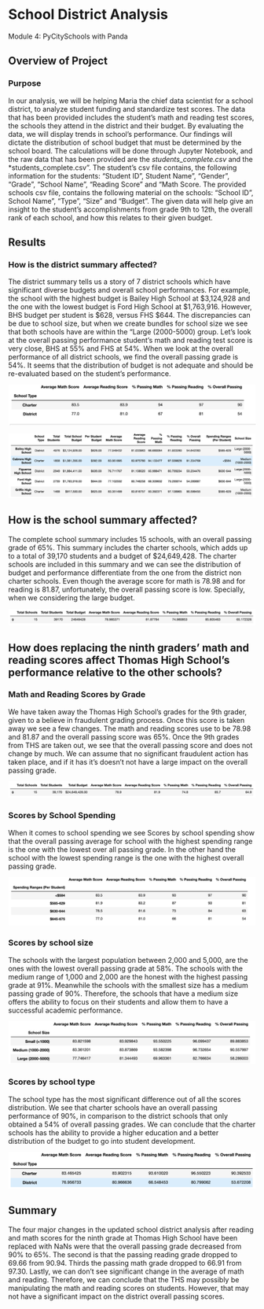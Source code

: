 # School District Analysis
Module 4: PyCitySchools with Panda

## Overview of Project
### Purpose
In our analysis, we will be helping Maria the chief data scientist for a school district, to analyze student funding and standardize test scores. The data that has been provided includes the student’s math and reading test scores, the schools they attend in the district and their budget. By evaluating the data, we will display trends in school’s performance. Our findings will dictate the distribution of school budget that must be determined by the school board. 
The calculations will be done through Jupyter Notebook, and the raw data that has been provided are the *students_complete.csv* and the *students_complete.csv”. The student’s csv file contains, the following information for the students: “Student ID”, Student Name”, “Gender”, “Grade”, “School Name”, “Reading Score” and “Math Score. The provided schools csv file, contains the following material on the schools: “School ID”, School Name”, “Type”, “Size” and “Budget”.  The given data will help give an insight to the student’s accomplishments from grade 9th to 12th, the overall rank of each school, and how this relates to their given budget. 

## Results
### How is the district summary affected?
The district summary tells us a story of 7 district schools which have significant diverse budgets and overall school performances. For example, the school with the highest budget is Bailey High School at $3,124,928 and the one with the lowest budget is Ford High School at $1,763,916. However, BHS budget per student is $628, versus FHS $644. The discrepancies can be due to school size, but when we create bundles for school size we see that both schools have are within the “Large (2000-5000) group. Let’s look at the overall passing performance student’s math and reading test score is very close, BHS at 55% and FHS at 54%. When we look at the overall performance of all district schools, we find the overall passing grade is 54%. It seems that the distribution of budget is not adequate and should be re-evaluated based on the student’s performance. 

![District Summary](https://github.com/cynmmarin/School_District_Analysis/blob/3ddb71bb92c0d955baefeabf381b0f5162dbf29c/District_Summary.png)

![District Summary per School](https://github.com/cynmmarin/School_District_Analysis/blob/3ddb71bb92c0d955baefeabf381b0f5162dbf29c/District_Summary_Per_School.png)

## How is the school summary affected?
The complete school summary includes 15 schools, with an overall passing grade of 65%. This summary includes the charter schools, which adds up to a total of 39,170 students and a budget of $24,649,428. The charter schools are included in this summary and we can see the distribution of budget and performance differentiate from the one from the district non charter schools. Even though the average score for math is 78.98 and for reading is 81.87, unfortunately, the overall passing score is low. Specially, when we considering the large budget. 

![School Summary](https://github.com/cynmmarin/School_District_Analysis/blob/3ddb71bb92c0d955baefeabf381b0f5162dbf29c/School%20Summary%20Affected.png)

## How does replacing the ninth graders’ math and reading scores affect Thomas High School’s performance relative to the other schools?
### Math and Reading Scores by Grade
We have taken away the Thomas High School’s grades for the 9th grader, given to a believe in fraudulent grading process. Once this score is taken away we see a few changes. The math and reading scores use to be 78.98 and 81.87 and the overall passing score was 65%. Once the 9th grades from THS are taken out, we see that the overall passing score and does not change by much. We can assume that no significant fraudulent action has taken place, and if it has it’s doesn’t not have a large impact on the overall passing grade.  

![Math and Reading Scores](https://github.com/cynmmarin/School_District_Analysis/blob/3ddb71bb92c0d955baefeabf381b0f5162dbf29c/Math%20and%20Reading%20Scores.png)

### Scores by School Spending
When it comes to school spending we see Scores by school spending show that the overall passing average for school with the highest spending range is the one with the lowest over all passing grade. In the other hand the school with the lowest spending range is the one with the highest overall passing grade. 

![School Spending](https://github.com/cynmmarin/School_District_Analysis/blob/3ddb71bb92c0d955baefeabf381b0f5162dbf29c/Scores%20by%20School%20Spending.png)

### Scores by school size 
The schools with the largest population between 2,000 and 5,000, are the ones with the lowest overall passing grade at 58%. The schools with the medium range of 1,000 and 2,000 are the honest with the highest passing grade at 91%. Meanwhile the schools with the smallest size has a medium passing grade of 90%. Therefore, the schools that have a medium size offers the ability to focus on their students and allow them to have a successful academic performance.

![Scores by School Size](https://github.com/cynmmarin/School_District_Analysis/blob/3ddb71bb92c0d955baefeabf381b0f5162dbf29c/Scores%20by%20school%20size%20.png)

### Scores by school type
The school type has the most significant difference out of all the scores distribution. We see that charter schools have an overall passing performance of 90%, in comparison to the district schools that only obtained a 54% of overall passing grades. We can conclude that the charter schools has the ability to provide a higher education and a better distribution of the budget to go into student development.

![Scores by School Type](https://github.com/cynmmarin/School_District_Analysis/blob/3ddb71bb92c0d955baefeabf381b0f5162dbf29c/Scores%20by%20school%20type.png)

## Summary
The four major changes in the updated school district analysis after reading and math scores for the ninth grade at Thomas High School have been replaced with NaNs were that the overall passing grade decreased from 90% to 65%. The second is that the passing reading grade dropped to 69.66 from 90.94. Thirds the passing math grade dropped to 66.91 from 97.30. Lastly, we can don’t see significant change in the average of math and reading. Therefore, we can conclude that the THS may possibly be manipulating the math and reading scores on students. However, that may not have a significant impact on the district overall passing scores. 
